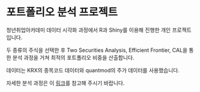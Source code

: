 # 포트폴리오 분석 프로젝트

청년취업아카데미 데이터 시각화 과정에서 R과 Shiny를 이용해 진행한 개인 프로젝트입니다. 

두 종류의 주식을 선택한 후 Two Securities Analysis, Efficient Frontier, CAL을 통한 분석 과정을 거쳐 최적의 포트폴리오 비중을 산출합니다.

데이터는 KRX의 종목코드 데이터와 quantmod의 주가 데이터를 사용했습니다.

자세한 분석 과정은 이 [링크](https://github.com/yeonleaf/portfolio_analysis/blob/2a78e1d87ae481fabe09fed96004b50b8e503d72/R_Project_JOJUYEON.pdf)를 참고해 주시기 바랍니다.
